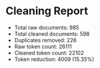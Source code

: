# Cleaning Report

- Total raw documents: 985
- Total cleaned documents: 598
- Duplicates removed: 226
- Raw token count: 26111
- Cleaned token count: 22102
- Token reduction: 4009 (15.35%)
